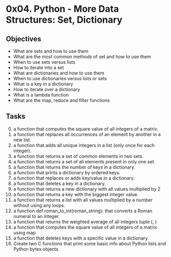 # 0x04. Python - More Data Structures: Set, Dictionary
## Objectives
* What are sets and how to use them
* What are the most common methods of set and how to use them
* When to use sets versus lists
* How to iterate into a set
* What are dictionaries and how to use them
* When to use dictionaries versus lists or sets
* What is a key in a dictionary
* How to iterate over a dictionary
* What is a lambda function
* What are the map, reduce and filter functions
## Tasks
0. a function that computes the square value of all integers of a matrix.
1. a function that replaces all occurrences of an element by another in a new list.
2. a function that adds all unique integers in a list (only once for each integer).
3. a function that returns a set of common elements in two sets.
4. a function that returns a set of all elements present in only one set.
5. a function that returns the number of keys in a dictionary.
6. a function that prints a dictionary by ordered keys.
7. a function that replaces or adds key/value in a dictionary.
8. a function that deletes a key in a dictionary.
9. a function that returns a new dictionary with all values multiplied by 2
10. a function that returns a key with the biggest integer value.
11. a function that returns a list with all values multiplied by a number without using any loops.
12. a function def roman_to_int(roman_string): that converts a Roman numeral to an integer.
13. a function that returns the weighted average of all integers tuple (<score>, <weight>)
14. a function that computes the square value of all integers of a matrix using map
15. a function that deletes keys with a specific value in a dictionary.
16. Create two C functions that print some basic info about Python lists and Python bytes objects.
